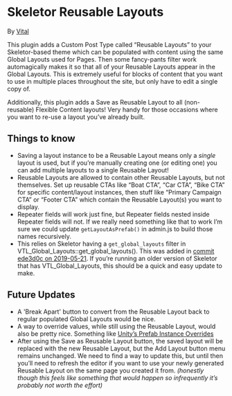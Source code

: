 Skeletor Reusable Layouts
=========================

By [Vital](https://vtldesign.com)

This plugin adds a Custom Post Type called “Reusable Layouts” to your Skeletor-based theme which can be populated with content using the same Global Layouts used for Pages. Then some fancy-pants filter work automagically makes it so that all of your Reusable Layouts appear in the Global Layouts. This is extremely useful for blocks of content that you want to use in multiple places throughout the site, but only have to edit a single copy of.

Additionally, this plugin adds a Save as Reusable Layout to all (non-reusable) Flexible Content layouts! Very handy for those occasions where you want to re-use a layout you’ve already built.

Things to know
--------------
* Saving a layout instance to be a Reusable Layout means only a *single* layout is used, but if you’re manually creating one (or editing one) you can add multiple layouts to a single Reusable Layout!
* Reusable Layouts are allowed to contain other Reusable Layouts, but not themselves. Set up reusable CTAs like “Boat CTA”, “Car CTA”, “Bike CTA” for specific content/layout instances, then stuff like “Primary Campaign CTA” or “Footer CTA” which contain the Reusable Layout(s) you want to display.
* Repeater fields will work just fine, but Repeater fields nested inside Repeater fields will not. If we really need something like that to work I’m sure we could update `getLayoutAsPrefab()` in admin.js to build those names recursively.
* This relies on Skeletor having a `get_global_layouts` filter in VTL_Global_Layouts::get_global_layouts(). This was added in [commit ede3d0c on 2019-05-21](https://bitbucket.org/madebyvital/skeletor/commits/ede3d0cd487cb692abe56f440a8eccd7c8959938). If you’re running an older version of Skeletor that has VTL_Global_Layouts, this should be a quick and easy update to make.

Future Updates
--------------
* A 'Break Apart' button to convert from the Reusable Layout back to regular populated Global Layouts would be nice.
* A way to override values, while still using the Reusable Layout, would also be pretty nice. Something like [Unity’s Prefab Instance Overrides](https://docs.unity3d.com/Manual/PrefabInstanceOverrides.html)
* After using the Save as Reusable Layout button, the saved layout will be replaced with the new Reusable Layout, but the Add Layout button menu remains unchanged. We need to find a way to update this, but until then you’ll need to refresh the editor if you want to use your newly generated Reusable Layout on the same page you created it from. *(honestly though this feels like something that would happen so infrequently it’s probably not worth the effort)*
